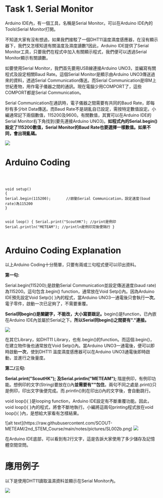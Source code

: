 <h1>Task 1. Serial Monitor</h1><p>
Arduino IDE內，有一個工具，名稱是Serial Monitor。可以在Arduino IDE內的Tools\Serial Monitor打開。<p>
不知道大家有沒有想過，如果我們接駁了一個DHT11溫度濕度感應器，在沒有顯示器下，我們又怎樣知道有關溫度及濕度讀數?因此，Arduino IDE提供了Serial Monitor工具，只要我們在程式中加入有關顯示程式，我們便可以透過Serial Monitor顯示有關讀數。<p>
如要使用Serial Monitor，我們首先要用USB線連接Arduino UNO3，並編寫有關程式及設定相關Baud Rate。這個Serial Monitor是顯示由Arduino UNO3傳送過來的資料，透過Serial Communication傳送。而Serial Communication是IBM上世紀產物，用作電子儀器之間的通訊。現在電腦少用COMPORT了，這些COMPORT都是Serial Communication。<p>
Serial Communication在通訊時，電子儀器之間需要有共同的Baud Rate，即每秒有多少bit Data傳送。而Baud Rate不是胡亂自已設定，需按特定數值設定。小編通常記下兩個數值，115200及9600。有關數值，其實可以在Arduino IDE的Serial Monitor右下角找到(要先連接Arduino UNO3)。<B>如程式內的Serial.begin()設定了115200數值，Serial Monitor的Baud Rate也要選擇一樣數值。如果不同，會出現亂碼。</B><p>
<img src="https://www.meteam.org/1st_STEM2022/GithubWebpage/SL001.png"><p>
<p>
<p>
  
<h1>Arduino Coding</h1>
<br>
<pre><code>
void setup()
{ 
Serial.begin(115200);       //啟動Serial Communication，設定速度(baud rate)為115200
}

void loop() 
{ 
Serial.print("ScoutHK");     //print是例印
Serial.println("METEAM");   //println是例印完後便隔行
}
</code></pre>
<h1>Arduino Coding Explanation</h1><p>
以上Arduino Coding十分簡單，只要有兩或三句程式便可以印出資料。<p>
<B>第一句:</B><p>
Serial.begin(115200);是啟動Serial Communication並設定傳送速度(baud rate)為115200。這句包含.begin() function，通常放在Void Setp()內。因為Arduino IDE預先設定Void Setp(){ }內的程式，當Arduino UNO3一通電後只會執行<B>一次</B>。電子零件，啟動一次已足夠了，不需要重覆。<p>
<B>Serial同begin()是關鍵字，不能改，大小寫要跟足。</B>begin()是function，已內嵌在Arduino IDE內並屬於Serial之下。<B>所以Serial同begin()之間要有<B>"."</B>連接。</B><p> 
<img src="https://www.meteam.org/1st_STEM2022/GithubWebpage/SL003.png">
<p>
在其它Library，如DHT11 Library，也有.begin()的function。而這個.begin()，在建立物件後也通常放在Void Setp()內。當Arduino UNO3一通電後，便可以即時啟動<B>一次</B>，使到DHT11 溫度濕度感應器可以在Arduino UNO3通電後即時啟動，並進行之後量度。
<p>
<B>第二/三句:</B><p>  
<B>Serial.print("ScoutHK"); 及Serial.println("METEAM"); </B>階是例印，有例印功能。想例印的文字(String)要放在()內<B>並需要有""包住</B>。兩句不同之處是.print()只是例印，印出文字後便完成。而.println()則在印出()內的文字後，會自動跳行。
<p> 
void loop(){ }是looping function，Arduino IDE設定有不斷重覆功能。因此，void loop(){ }內的程式，將會不斷地執行。小編將這兩句printing程式放在void loop(){ }內，是想給大家看有怎樣結果。<p> 
 ![alt text](https://raw.githubusercontent.com/SCOUT-METEAM/2nd_STEM_Course/main/notes/pictures/SL002b.png)
<img src="https://www.meteam.org/1st_STEM2022/GithubWebpage/SL002b.png"><p>
在Arduino IDE底部，可以看到有2行文字，這是告訴大家使用了多少儲存及記憶體空間空問。<p>
<h1>應用例子</h1><p>
以下是使用DHT11讀取溫濕資料並顯示在Serial Monitor內。<p>
<img src="https://www.meteam.org/1st_STEM2022/GithubWebpage/DHT11001.png"><p>
